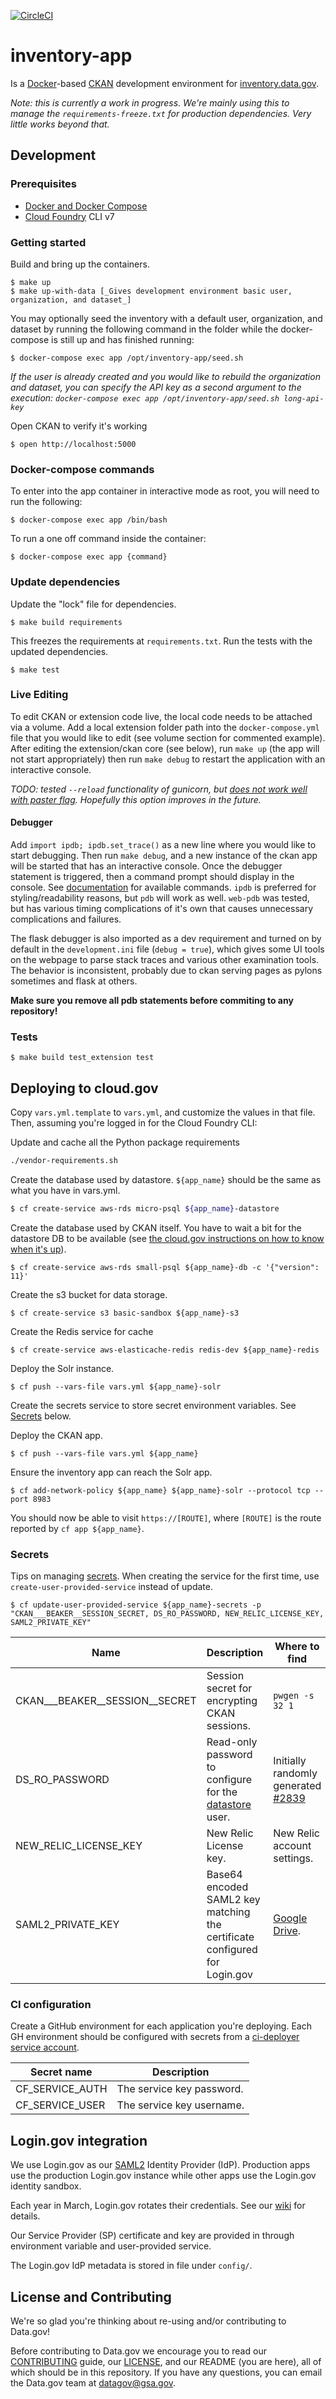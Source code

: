 [![CircleCI](https://circleci.com/gh/GSA/inventory-app.svg?style=svg)](https://circleci.com/gh/GSA/inventory-app)

# inventory-app

Is a [Docker](https://www.docker.com/)-based [CKAN](http://ckan.org) development environment for [inventory.data.gov](https://inventory.data.gov).

_Note: this is currently a work in progress. We're mainly using this to manage
the `requirements-freeze.txt` for production dependencies. Very little works beyond that._


## Development


### Prerequisites

- [Docker and Docker Compose](https://docs.docker.com/compose/)
- [Cloud Foundry](https://docs.cloudfoundry.org/cf-cli/install-go-cli.html) CLI v7


### Getting started

Build and bring up the containers.

    $ make up
    $ make up-with-data [_Gives development environment basic user, organization, and dataset_]

You may optionally seed the inventory with a default user, organization, and dataset by running the following command in the folder while the docker-compose is still up and has finished running:

    $ docker-compose exec app /opt/inventory-app/seed.sh

_If the user is already created and you would like to rebuild the organization and dataset, you can specify the API key as a second argument to the execution: `docker-compose exec app /opt/inventory-app/seed.sh long-api-key`_

Open CKAN to verify it's working

    $ open http://localhost:5000

### Docker-compose commands

To enter into the app container in interactive mode as root, you will need to run the following:

    $ docker-compose exec app /bin/bash

To run a one off command inside the container:

    $ docker-compose exec app {command}


### Update dependencies

Update the "lock" file for dependencies.

    $ make build requirements

This freezes the requirements at `requirements.txt`. Run the tests with the
updated dependencies.

    $ make test


### Live Editing

To edit CKAN or extension code live, the local code needs to be attached via a volume.
Add a local extension folder path into the `docker-compose.yml` file that you would like to edit
(see volume section for commented example).
After editing the extension/ckan core (see below), run `make up` (the app will not start appropriately)
then run `make debug` to restart the application with an interactive console.

_TODO: tested `--reload` functionality of gunicorn, but [does not work well with paster flag](https://docs.gunicorn.org/en/stable/settings.html#reload)._
_Hopefully this option improves in the future._

#### Debugger

Add `import ipdb; ipdb.set_trace()` as a new line where you would like to start debugging.
Then run `make debug`, and a new instance of the ckan app will be started that has an 
interactive console. Once the debugger statement is triggered, then a command prompt 
should display in the console. See [documentation](https://docs.python.org/3/library/pdb.html#debugger-commands)
for available commands. `ipdb` is preferred for styling/readability reasons, but `pdb` will
work as well. `web-pdb` was tested, but has various timing complications of it's own that causes
unnecessary complications and failures.

The flask debugger is also imported as a dev requirement and turned on by default in the
`development.ini` file (`debug = true`), which gives some UI tools on the webpage to parse stack
traces and various other examination tools. The behavior is inconsistent, probably due to
ckan serving pages as pylons sometimes and flask at others.

**Make sure you remove all pdb statements before commiting to any repository!**

### Tests

    $ make build test_extension test


## Deploying to cloud.gov

Copy `vars.yml.template` to `vars.yml`, and customize the values in that file. Then, assuming you're logged in for the Cloud Foundry CLI:

Update and cache all the Python package requirements

```sh
./vendor-requirements.sh
```

Create the database used by datastore. `${app_name}` should be the same as what you have in vars.yml.

```sh
$ cf create-service aws-rds micro-psql ${app_name}-datastore
```

Create the database used by CKAN itself. You have to wait a bit for the datastore DB to be available (see [the cloud.gov instructions on how to know when it's up](https://cloud.gov/docs/services/relational-database/#instance-creation-time)).

    $ cf create-service aws-rds small-psql ${app_name}-db -c '{"version": 11}'

Create the s3 bucket for data storage.

    $ cf create-service s3 basic-sandbox ${app_name}-s3

Create the Redis service for cache

    $ cf create-service aws-elasticache-redis redis-dev ${app_name}-redis

Deploy the Solr instance.

    $ cf push --vars-file vars.yml ${app_name}-solr

Create the secrets service to store secret environment variables. See [Secrets](#secrets) below.

Deploy the CKAN app.

    $ cf push --vars-file vars.yml ${app_name}

Ensure the inventory app can reach the Solr app.

    $ cf add-network-policy ${app_name} ${app_name}-solr --protocol tcp --port 8983

You should now be able to visit `https://[ROUTE]`, where `[ROUTE]` is the route reported by `cf app ${app_name}`.


### Secrets

Tips on managing
[secrets](https://github.com/GSA/datagov-deploy/wiki/Cloud.gov-Cheat-Sheet#secrets-management).
When creating the service for the first time, use `create-user-provided-service`
instead of update.

    $ cf update-user-provided-service ${app_name}-secrets -p "CKAN___BEAKER__SESSION_SECRET, DS_RO_PASSWORD, NEW_RELIC_LICENSE_KEY, SAML2_PRIVATE_KEY"

Name | Description | Where to find
---- | ----------- | -------------
CKAN___BEAKER__SESSION__SECRET | Session secret for encrypting CKAN sessions.  | `pwgen -s 32 1`
DS_RO_PASSWORD | Read-only password to configure for the [datastore](https://docs.ckan.org/en/2.9/maintaining/datastore.html) user. | Initially randomly generated [#2839](https://github.com/GSA/datagov-deploy/issues/2839)
NEW_RELIC_LICENSE_KEY | New Relic License key. | New Relic account settings.
SAML2_PRIVATE_KEY | Base64 encoded SAML2 key matching the certificate configured for Login.gov | [Google Drive](https://drive.google.com/drive/u/0/folders/1VguFPRiRb1Ljnm_6UShryHWDofX0xBnU).


### CI configuration

Create a GitHub environment for each application you're deploying. Each
GH environment should be configured with secrets from a [ci-deployer service
account](https://github.com/GSA/datagov-deploy/wiki/Cloud.gov-Cheat-Sheet#space-organization).

Secret name | Description
----------- | -----------
CF_SERVICE_AUTH | The service key password.
CF_SERVICE_USER | The service key username.


## Login.gov integration

We use Login.gov as our
[SAML2](https://github.com/GSA/datagov-deploy/wiki/SAML2-authentication)
Identity Provider (IdP). Production apps use the production Login.gov instance
while other apps use the Login.gov identity sandbox.

Each year in March, Login.gov rotates their credentials. See our
[wiki](https://github.com/GSA/datagov-deploy/wiki/SAML2-authentication#working-with-logingov)
for details.

Our Service Provider (SP) certificate and key are provided in through
environment variable and user-provided service.

The Login.gov IdP metadata is stored in file under `config/`.


## License and Contributing

We're so glad you're thinking about re-using and/or contributing to Data.gov!

Before contributing to Data.gov we encourage you to read our
[CONTRIBUTING](CONTRIBUTING.md) guide, our [LICENSE](LICENSE.md), and our README
(you are here), all of which should be in this repository. If you have any
questions, you can email the Data.gov team at
[datagov@gsa.gov](mailto:datagov@gsa.gov).
